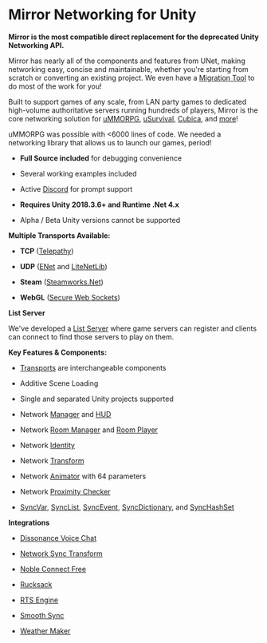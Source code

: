 # Mirror Networking for Unity

**Mirror is the most compatible direct replacement for the deprecated Unity Networking API.**

Mirror has nearly all of the components and features from UNet, making networking easy, concise and maintainable, whether you're starting from scratch or converting an existing project. We even have a [Migration Tool](articles/General/Migration.md) to do most of the work for you!

Built to support games of any scale, from LAN party games to dedicated high-volume authoritative servers running hundreds of players, Mirror is the core networking solution for [uMMORPG](https://assetstore.unity.com/packages/templates/systems/ummorpg-51212), [uSurvival](https://assetstore.unity.com/packages/templates/systems/usurvival-95015), [Cubica](https://www.cubica.net/), and [more](articles/General/Showcase.md)!

uMMORPG was possible with \<6000 lines of code. We needed a networking library that allows us to launch our games, period!

-   **Full Source included** for debugging convenience

-   Several working examples included

-   Active [Discord](https://discord.gg/2BvnM4R) for prompt support

-   **Requires Unity 2018.3.6+ and Runtime .Net 4.x**

-   Alpha / Beta Unity versions cannot be supported

**Multiple Transports Available:**

-   **TCP** ([Telepathy](articles/Transports/Telepathy.md))

-   **UDP** ([ENet](articles/Transports/Ignorance.md) and [LiteNetLib](articles/Transports/LiteNetLib4Mirror.md))

-   **Steam** ([Steamworks.Net](articles/Transports/Fizzy.md))

-   **WebGL** ([Secure Web Sockets](articles/Transports/WebSockets.md))

**List Server**

We've developed a [List Server](https://mirror-networking.com/list-server/) where game servers can register and clients can connect to find those servers to play on them.

**Key Features & Components:**

-   [Transports](articles/Transports/index.md) are interchangeable components

-   Additive Scene Loading

-   Single and separated Unity projects supported

-   Network [Manager](articles/Components/NetworkManager.md) and [HUD](articles/Components/NetworkManagerHUD.md)

-   Network [Room Manager](articles/Components/NetworkRoomManager.md) and [Room Player](articles/Components/NetworkRoomPlayer.md)

-   Network [Identity](articles/Components/NetworkIdentity.md)

-   Network [Transform](articles/Components/NetworkTransform.md)

-   Network [Animator](articles/Components/NetworkAnimator.md) with 64 parameters

-   Network [Proximity Checker](articles/Components/NetworkProximityChecker.md)

-   [SyncVar](articles/Classes/SyncVars.md), [SyncList](articles/Classes/SyncLists.md), [SyncEvent](articles/Classes/SyncEvent.md), [SyncDictionary](articles/Classes/SyncDictionary.md), and [SyncHashSet](articles/Classes/SyncHashSet.md)

**Integrations**

-   [Dissonance Voice Chat](https://assetstore.unity.com/packages/tools/audio/dissonance-voice-chat-70078)

-   [Network Sync Transform](https://github.com/emotitron/NetworkSyncTransform)

-   [Noble Connect Free](https://assetstore.unity.com/packages/tools/network/noble-connect-free-141599)

-   [Rucksack](https://assetstore.unity.com/packages/templates/systems/rucksack-multiplayer-inventory-system-114921)

-   [RTS Engine](https://assetstore.unity.com/packages/templates/packs/rts-engine-79732)

-   [Smooth Sync](https://assetstore.unity.com/packages/tools/network/smooth-sync-96925)

-   [Weather Maker](https://assetstore.unity.com/packages/tools/particles-effects/weather-maker-unity-weather-system-sky-water-volumetric-clouds-a-60955)
